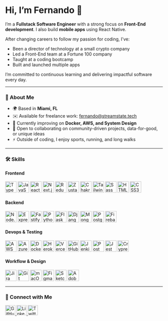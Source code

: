 # Hi, I’m Fernando 👋  
I’m a **Fullstack Software Engineer** with a strong focus on **Front-End development**. I also build **mobile apps** using React Native.  

After changing careers to follow my passion for coding, I’ve: 
- Been a director of technology at a small crypto company
- Led a Front-End team at a Fortune 100 company  
- Taught at a coding bootcamp  
- Built and launched multiple apps  

I’m committed to continuous learning and delivering impactful software every day.  

---

### 🌟 About Me
- 🌍 Based in **Miami, FL**  
- ✉️ Available for freelance work: [fernando@streamstate.tech](mailto:fernando@streamstate.tech)  
- 🧠 Currently improving on **Docker, AWS, and System Design**  
- 🤝 Open to collaborating on community-driven projects, data-for-good, or unique ideas  
- ⚡ Outside of coding, I enjoy sports, running, and long walks 

---

### 🛠️ Skills  

#### Frontend
<p>
  <img src="https://cdn.jsdelivr.net/gh/devicons/devicon/icons/typescript/typescript-original.svg" width="36" height="36" alt="TypeScript" style="display:inline-block;" />
  <img src="https://cdn.jsdelivr.net/gh/devicons/devicon/icons/javascript/javascript-original.svg" width="36" height="36" alt="JavaScript" style="display:inline-block;" />
  <img src="https://cdn.jsdelivr.net/gh/devicons/devicon/icons/react/react-original.svg" width="36" height="36" alt="React" style="display:inline-block;" />
  <img src="https://cdn.jsdelivr.net/gh/devicons/devicon/icons/nextjs/nextjs-original.svg" width="36" height="36" alt="Next.js" style="display:inline-block;" />
  <img src="https://cdn.jsdelivr.net/gh/devicons/devicon/icons/redux/redux-original.svg" width="36" height="36" alt="Redux" style="display:inline-block;" />
  <img src="https://cdn.jsdelivr.net/gh/devicons/devicon/icons/zustand/zustand-original.svg" width="36" height="36" alt="Zustand" style="display:inline-block;" />
  <img src="https://cdn.jsdelivr.net/gh/devicons/devicon/icons/chakraui/chakraui-original.svg" width="36" height="36" alt="ChakraUI" style="display:inline-block;" />
  <img src="https://cdn.jsdelivr.net/gh/devicons/devicon/icons/tailwindcss/tailwindcss-original.svg" width="36" height="36" alt="TailwindCSS" style="display:inline-block;" />
  <img src="https://cdn.jsdelivr.net/gh/devicons/devicon/icons/sass/sass-original.svg" width="36" height="36" alt="Sass" style="display:inline-block;" />
  <img src="https://cdn.jsdelivr.net/gh/devicons/devicon/icons/html5/html5-original.svg" width="36" height="36" alt="HTML5" style="display:inline-block;" />
  <img src="https://cdn.jsdelivr.net/gh/devicons/devicon/icons/css3/css3-original.svg" width="36" height="36" alt="CSS3" style="display:inline-block;" />
</p>

#### Backend
<p>
  <img src="https://cdn.jsdelivr.net/gh/devicons/devicon/icons/nodejs/nodejs-original.svg" width="36" height="36" alt="Node.js" style="display:inline-block;" />
  <img src="https://cdn.jsdelivr.net/gh/devicons/devicon/icons/express/express-original.svg" width="36" height="36" alt="Express" style="display:inline-block;" />
  <img src="https://cdn.jsdelivr.net/gh/devicons/devicon/icons/fastify/fastify-original.svg" width="36" height="36" alt="Fastify" style="display:inline-block;" />
  <img src="https://cdn.jsdelivr.net/gh/devicons/devicon/icons/python/python-original.svg" width="36" height="36" alt="Python" style="display:inline-block;" />
  <img src="https://cdn.jsdelivr.net/gh/devicons/devicon/icons/flask/flask-original.svg" width="36" height="36" alt="Flask" style="display:inline-block;" />
  <img src="https://cdn.jsdelivr.net/gh/devicons/devicon/icons/django/django-plain.svg" width="36" height="36" alt="Django" style="display:inline-block;" />
  <img src="https://cdn.jsdelivr.net/gh/devicons/devicon/icons/mongodb/mongodb-original.svg" width="36" height="36" alt="MongoDB" style="display:inline-block;" />
  <img src="https://cdn.jsdelivr.net/gh/devicons/devicon/icons/postgresql/postgresql-original.svg" width="36" height="36" alt="PostgreSQL" style="display:inline-block;" />
  <img src="https://cdn.jsdelivr.net/gh/devicons/devicon/icons/firebase/firebase-plain.svg" width="36" height="36" alt="Firebase" style="display:inline-block;" />
</p>

#### Devops & Testing
<p>
  <img src="https://cdn.jsdelivr.net/gh/devicons/devicon/icons/amazonwebservices/amazonwebservices-original-wordmark.svg" width="36" height="36" alt="AWS" style="display:inline-block;" />
  <img src="https://cdn.jsdelivr.net/gh/devicons/devicon/icons/azure/azure-original.svg" width="36" height="36" alt="Azure" style="display:inline-block;" />
  <img src="https://cdn.jsdelivr.net/gh/devicons/devicon/icons/docker/docker-original.svg" width="36" height="36" alt="Docker" style="display:inline-block;" />
  <img src="https://cdn.jsdelivr.net/gh/devicons/devicon/icons/heroku/heroku-original.svg" width="36" height="36" alt="Heroku" style="display:inline-block;" />
  <img src="https://cdn.jsdelivr.net/gh/devicons/devicon/icons/vercel/vercel-original.svg" width="36" height="36" alt="Vercel" style="display:inline-block;" />
  <img src="https://cdn.jsdelivr.net/gh/devicons/devicon/icons/githubactions/githubactions-original.svg" width="36" height="36" alt="GitHub-Actions" style="display:inline-block;" />
  <img src="https://cdn.jsdelivr.net/gh/devicons/devicon/icons/jenkins/jenkins-original.svg" width="36" height="36" alt="Jenkins" style="display:inline-block;" />
  <img src="https://cdn.jsdelivr.net/gh/devicons/devicon/icons/postman/postman-original.svg" width="36" height="36" alt="Postman" style="display:inline-block;" />
  <img src="https://cdn.jsdelivr.net/gh/devicons/devicon/icons/jest/jest-plain.svg" width="36" height="36" alt="Jest" style="display:inline-block;" />
  <img src="https://cdn.jsdelivr.net/gh/devicons/devicon/icons/cypressio/cypressio-original.svg" width="36" height="36" alt="CrypressIO" style="display:inline-block;" />
</p>

#### Workflow & Design
<p>
  <img src="https://cdn.jsdelivr.net/gh/devicons/devicon/icons/jira/jira-original.svg" width="36" height="36" alt="Jira" style="display:inline-block;" />
  <img src="https://cdn.jsdelivr.net/gh/devicons/devicon/icons/git/git-original.svg" width="36" height="36" alt="Git" style="display:inline-block;" />
  <img src="https://cdn.jsdelivr.net/gh/devicons/devicon/icons/apple/apple-original.svg" width="36" height="36" alt="macOS" style="display:inline-block;" />
  <img src="https://cdn.jsdelivr.net/gh/devicons/devicon/icons/figma/figma-original.svg" width="36" height="36" alt="Figma" style="display:inline-block;" />
  <img src="https://cdn.jsdelivr.net/gh/devicons/devicon/icons/sketch/sketch-original.svg" width="36" height="36" alt="Sketch" style="display:inline-block;" />
  <img src="https://cdn.jsdelivr.net/gh/devicons/devicon/icons/illustrator/illustrator-original.svg" width="36" height="36" alt="Adobe-Illustrator" style="display:inline-block;" />
</p>

---

### 🔗 Connect with Me  
<p align="left">
  <a href="https://github.com/fnarbona" target="_blank" rel="noreferrer">
    <img src="https://cdn.jsdelivr.net/gh/devicons/devicon/icons/github/github-original.svg" width="32" height="32" alt="GitHub" style="display:inline-block;" />
  </a>
  <a href="https://www.linkedin.com/in/fernandonarbona" target="_blank" rel="noreferrer">
    <img src="https://cdn.jsdelivr.net/gh/devicons/devicon/icons/linkedin/linkedin-original.svg" width="32" height="32" alt="LinkedIn" style="display:inline-block;" />
  </a>
  <a href="https://x.com/frn_btc" target="_blank" rel="noreferrer">
    <img src="https://cdn.jsdelivr.net/gh/devicons/devicon/icons/twitter/twitter-original.svg" width="32" height="32" alt="Twitter" style="display:inline-block;" />
  </a>
</p>
